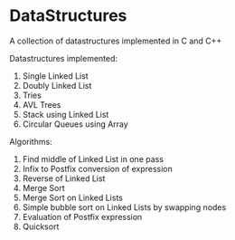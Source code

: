 # DataStructures
A collection of datastructures implemented in C and C++


Datastructures implemented:
1. Single Linked List
2. Doubly Linked List
3. Tries
4. AVL Trees
5. Stack using Linked List
5. Circular Queues using Array

Algorithms:
1. Find middle of Linked List in one pass
2. Infix to Postfix conversion of expression
3. Reverse of Linked List
4. Merge Sort
5. Merge Sort on Linked Lists
6. Simple bubble sort on Linked Lists by swapping nodes
7. Evaluation of Postfix expression
8. Quicksort
